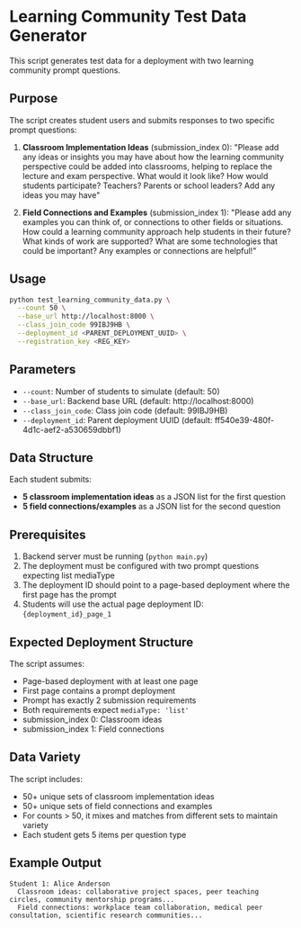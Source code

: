 # Learning Community Test Data Generator

This script generates test data for a deployment with two learning community prompt questions.

## Purpose

The script creates student users and submits responses to two specific prompt questions:

1. **Classroom Implementation Ideas** (submission_index 0): 
   "Please add any ideas or insights you may have about how the learning community perspective could be added into classrooms, helping to replace the lecture and exam perspective. What would it look like? How would students participate? Teachers? Parents or school leaders? Add any ideas you may have"

2. **Field Connections and Examples** (submission_index 1):
   "Please add any examples you can think of, or connections to other fields or situations. How could a learning community approach help students in their future? What kinds of work are supported? What are some technologies that could be important? Any examples or connections are helpful!"

## Usage

```bash
python test_learning_community_data.py \
  --count 50 \
  --base_url http://localhost:8000 \
  --class_join_code 99IBJ9HB \
  --deployment_id <PARENT_DEPLOYMENT_UUID> \
  --registration_key <REG_KEY>
```

## Parameters

- `--count`: Number of students to simulate (default: 50)
- `--base_url`: Backend base URL (default: http://localhost:8000)
- `--class_join_code`: Class join code (default: 99IBJ9HB)
- `--deployment_id`: Parent deployment UUID (default: ff540e39-480f-4d1c-aef2-a530659dbbf1)

## Data Structure

Each student submits:
- **5 classroom implementation ideas** as a JSON list for the first question
- **5 field connections/examples** as a JSON list for the second question

## Prerequisites

1. Backend server must be running (`python main.py`)
2. The deployment must be configured with two prompt questions expecting list mediaType
3. The deployment ID should point to a page-based deployment where the first page has the prompt
4. Students will use the actual page deployment ID: `{deployment_id}_page_1`

## Expected Deployment Structure

The script assumes:
- Page-based deployment with at least one page
- First page contains a prompt deployment
- Prompt has exactly 2 submission requirements
- Both requirements expect `mediaType: 'list'`
- submission_index 0: Classroom ideas
- submission_index 1: Field connections

## Data Variety

The script includes:
- 50+ unique sets of classroom implementation ideas
- 50+ unique sets of field connections and examples
- For counts > 50, it mixes and matches from different sets to maintain variety
- Each student gets 5 items per question type

## Example Output

```
Student 1: Alice Anderson
  Classroom ideas: collaborative project spaces, peer teaching circles, community mentorship programs...
  Field connections: workplace team collaboration, medical peer consultation, scientific research communities...
```
